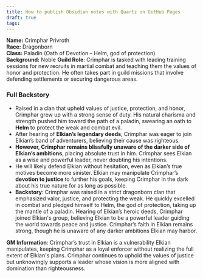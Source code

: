 ```yaml
---
title: How to publish Obsidian notes with Quartz on GitHub Pages
draft: true
tags:
---
```

 

**Name:** Crimphar Privroth  
**Race:** Dragonborn  
**Class:** Paladin (Oath of Devotion – Helm, god of protection)  
**Background:** Noble
**Guild Role**: Crimphar is tasked with leading training sessions for new recruits in martial combat and teaching them the values of honor and protection. He often takes part in guild missions that involve defending settlements or securing dangerous areas.
### **Full Backstory**

- Raised in a clan that upheld values of justice, protection, and honor, Crimphar grew up with a strong sense of duty. His natural charisma and strength pushed him toward the path of a paladin, swearing an oath to **Helm** to protect the weak and combat evil.
- After hearing of **Elkian’s legendary deeds**, Crimphar was eager to join Elkian’s band of adventurers, believing their cause was righteous.
- **However, Crimphar remains blissfully unaware of the darker side of Elkian’s ambitions**, placing absolute trust in him. Crimphar sees Elkian as a wise and powerful leader, never doubting his intentions.
- He will likely defend Elkian without hesitation, even as Elkian’s true motives become more sinister. Elkian may manipulate Crimphar’s **devotion to justice** to further his goals, keeping Crimphar in the dark about his true nature for as long as possible.
- **Backstory**: Crimphar was raised in a strict dragonborn clan that emphasized valor, justice, and protecting the weak. He quickly excelled in combat and pledged himself to Helm, the god of protection, taking up the mantle of a paladin. Hearing of Elkian’s heroic deeds, Crimphar joined Elkian's group, believing Elkian to be a powerful leader guiding the world towards peace and justice. Crimphar’s faith in Elkian remains strong, though he is unaware of any darker ambitions Elkian may harbor.

**GM Information**: Crimphar’s trust in Elkian is a vulnerability Elkian manipulates, keeping Crimphar as a loyal enforcer without realizing the full extent of Elkian's plans. Crimphar continues to uphold the values of justice but unknowingly supports a leader whose vision is more aligned with domination than righteousness.